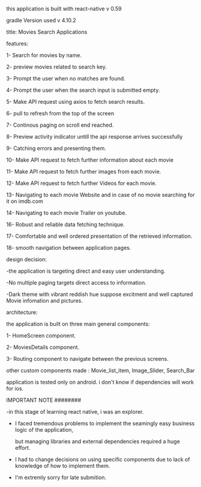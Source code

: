 this application is built with react-native v 0.59

gradle Version used v 4.10.2

title:
Movies Search Applications

features: 

1- Search for movies by name.

2- preview movies related to search key.

3- Prompt the user when no matches are found.

4- Prompt the user when the search input is submitted empty.

5- Make API request using axios to fetch search results.

6- pull to refresh from the top of the screen

7- Continous paging on scroll end reached.

8- Preview activity indicator untill the api response arrives successfully

9- Catching errors and presenting them.

10- Make API request to fetch further information about each movie

11- Make API request to fetch further images from each movie. 

12- Make API request to fetch further Videos for each movie.

13- Navigating to each movie Website and in case of no movie searching for it on imdb.com

14- Navigating to each movie Trailer on youtube.

16- Robust and reliable data fetching technique.

17- Comfortable and well ordered presentation of the retrieved information.

18- smooth navigation between application pages.


design decision:

-the application is targeting direct and easy user understanding.

-No multiple paging targets direct access to information.

-Dark theme with vibrant reddish hue suppose excitment and well captured Movie infomation and pictures.


architecture:

the application is built on three main general components:

1- HomeScreen component.

2- MoviesDetails component.

3- Routing component to navigate between the previous screens.


other custom components made : Movie_list_item, Image_Slider, Search_Bar


application is tested only on android. i don't know if dependencies will work for ios.


IMPORTANT NOTE ########

-in this stage of learning react native, i was an explorer. 

- I faced tremendous problems to implement the seamingly easy business logic of the application,

  but managing libraries and external dependencies required a huge effort.
  
- I had to change decisions on using specific components due to lack of knowledge of how to implement them.

- I'm extremly sorry for late submition.
